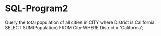 # SQL-Program2
Query the total population of all cities in CITY where District is California.
SELECT SUM(Population)
FROM City
WHERE District = 'California';
